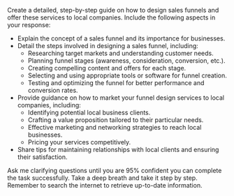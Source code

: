 Create a detailed, step-by-step guide on how to design sales funnels and offer these services to local companies. Include the following aspects in your response:

- Explain the concept of a sales funnel and its importance for businesses.
- Detail the steps involved in designing a sales funnel, including:
  - Researching target markets and understanding customer needs.
  - Planning funnel stages (awareness, consideration, conversion, etc.).
  - Creating compelling content and offers for each stage.
  - Selecting and using appropriate tools or software for funnel creation.
  - Testing and optimizing the funnel for better performance and conversion rates.
- Provide guidance on how to market your funnel design services to local companies, including:
  - Identifying potential local business clients.
  - Crafting a value proposition tailored to their particular needs.
  - Effective marketing and networking strategies to reach local businesses.
  - Pricing your services competitively.
- Share tips for maintaining relationships with local clients and ensuring their satisfaction.

Ask me clarifying questions until you are 95% confident you can complete the task successfully. Take a deep breath and take it step by step. Remember to search the internet to retrieve up-to-date information.
